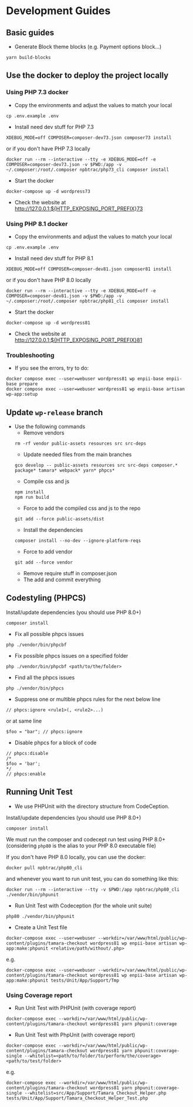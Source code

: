 # Development Guides

## Basic guides
- Generate Block theme blocks (e.g. Payment options block...)
```
yarn build-blocks
```

## Use the docker to deploy the project locally

### Using PHP 7.3 docker
- Copy the environments and adjust the values to match your local
```
cp .env.example .env
```
- Install need dev stuff for PHP 7.3
```
XDEBUG_MODE=off COMPOSER=composer-dev73.json composer73 install
```
or if you don't have PHP 7.3 locally
```
docker run --rm --interactive --tty -e XDEBUG_MODE=off -e COMPOSER=composer-dev73.json -v $PWD:/app -v ~/.composer:/root/.composer npbtrac/php73_cli composer install
```
- Start the docker
```
docker-compose up -d wordpress73
```
- Check the website at http://127.0.0.1:${HTTP_EXPOSING_PORT_PREFIX}73

### Using PHP 8.1 docker
- Copy the environments and adjust the values to match your local
```
cp .env.example .env
```
- Install need dev stuff for PHP 8.1
```
XDEBUG_MODE=off COMPOSER=composer-dev81.json composer81 install
```
or if you don't have PHP 8.0 locally
```
docker run --rm --interactive --tty -e XDEBUG_MODE=off -e COMPOSER=composer-dev81.json -v $PWD:/app -v ~/.composer:/root/.composer npbtrac/php81_cli composer install
```
- Start the docker
```
docker-compose up -d wordpress81
```
- Check the website at http://127.0.0.1:${HTTP_EXPOSING_PORT_PREFIX}81

### Troubleshooting
- If you see the errors, try to do:
```
docker compose exec --user=webuser wordpress81 wp enpii-base enpii-base prepare
docker compose exec --user=webuser wordpress81 wp enpii-base artisan wp-app:setup
```

## Update `wp-release` branch
- Use the following commands
  - Remove vendors
  ```
  rm -rf vendor public-assets resources src src-deps
  ```
  - Update needed files from the main branches
  ```
  gco develop -- public-assets resources src src-deps composer.* package* tamara* webpack* yarn* phpcs*
  ```
  - Compile css and js
  ```
  npm install
  npm run build
  ```
  - Force to add the compiled css and js to the repo
  ```
  git add --force public-assets/dist
  ```
  - Install the dependencies
  ```
  composer install --no-dev --ignore-platform-reqs
  ```
  - Force to add vendor
  ```
  git add --force vendor
  ```
  - Remove require stuff in composer.json
  - The add and commit everything

## Codestyling (PHPCS)
Install/update dependencies (you should use PHP 8.0+)
```
composer install
```

- Fix all possible phpcs issues
```
php ./vendor/bin/phpcbf
```
- Fix possible phpcs issues on a specified folder
```
php ./vendor/bin/phpcbf <path/to/the/folder>
```
- Find all the phpcs issues
```
php ./vendor/bin/phpcs
```
- Suppress one or multible phpcs rules for the next below line
```
// phpcs:ignore <rule1>(, <rule2>...)
```
or at same line
```
$foo = "bar"; // phpcs:ignore
```
- Disable phpcs for a block of code
```
// phpcs:disable
/*
$foo = 'bar';
*/
// phpcs:enable
```

## Running Unit Test
- We use PHPUnit with the directory structure from CodeCeption.

Install/update dependencies (you should use PHP 8.0+)
```
composer install
```

We must run the composer and codecept run test using PHP 8.0+ (considering `php80` is the alias to your PHP 8.0 executable file)

If you don't have PHP 8.0 locally, you can use the docker:
```
docker pull npbtrac/php80_cli
```
and whenever you want to run unit test, you can do something like this:
```
docker run --rm --interactive --tty -v $PWD:/app npbtrac/php80_cli ./vendor/bin/phpunit
```
- Run Unit Test with Codeception (for the whole unit suite)
```
php80 ./vendor/bin/phpunit
```

- Create a Unit Test file
```
docker-compose exec --user=webuser --workdir=/var/www/html/public/wp-content/plugins/tamara-checkout wordpress81 wp enpii-base artisan wp-app:make:phpunit <relative/path/without/.php>
```
e.g.
```
docker-compose exec --user=webuser --workdir=/var/www/html/public/wp-content/plugins/tamara-checkout wordpress81 wp enpii-base artisan wp-app:make:phpunit tests/Unit/App/Support/Tmp
```

### Using Coverage report
- Run Unit Test with PHPUnit (with coverage report)
```
docker-compose exec --workdir=/var/www/html/public/wp-content/plugins/tamara-checkout wordpress81 yarn phpunit:coverage
```

- Run Unit Test with PhpUnit (with coverage report)
```
docker-compose exec --workdir=/var/www/html/public/wp-content/plugins/tamara-checkout wordpress81 yarn phpunit:coverage-single --whitelist=<path/to/folder/to/perform/the/coverage> <path/to/test/folder>
```
e.g.
```
docker-compose exec --workdir=/var/www/html/public/wp-content/plugins/tamara-checkout wordpress81 yarn phpunit:coverage-single --whitelist=src/App/Support/Tamara_Checkout_Helper.php tests/Unit/App/Support/Tamara_Checkout_Helper_Test.php
```
